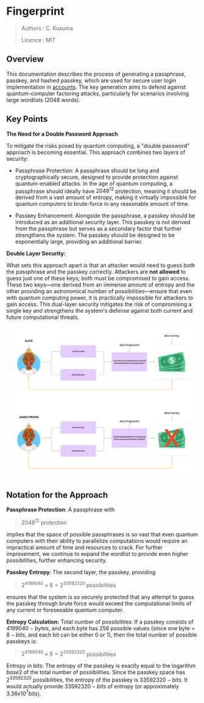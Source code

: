 # Fingerprint

> Authors : C. Kusuma
> 
> Licence : MIT

## Overview

This documentation describes the process of generating a passphrase, passkey, and hashed passkey, which are used for secure user login implementation in [accounts](https://github.com/sphinx-core/go/tree/main/src/accounts/phrase). The key generation aims to defend against quantum-computer factoring attacks, particularly for scenarios involving large wordlists (2048 words).

## Key Points

**The Need for a Double Password Approach**

To mitigate the risks posed by quantum computing, a "double password" approach is becoming essential. This approach combines two layers of security:

* Passphrase Protection: A passphrase should be long and cryptographically secure, designed to provide protection against quantum-enabled attacks. In the age of quantum computing, a passphrase should ideally have $2048^12$ protection, meaning it should be derived from a vast amount of entropy, making it virtually impossible for quantum computers to brute-force in any reasonable amount of time.

* Passkey Enhancement: Alongside the passphrase, a passkey should be introduced as an additional security layer. This passkey is not derived from the passphrase but serves as a secondary factor that further strengthens the system. The passkey should be designed to be exponentially large, providing an additional barrier.

**Double Layer Security:**

What sets this approach apart is that an attacker would need to guess both the passphrase and the passkey correctly. Attackers are **not allowed** to guess just one of these keys; both must be compromised to gain access. These two keys—one derived from an immense amount of entropy and the other providing an astronomical number of possibilities—ensure that even with quantum computing power, it is practically impossible for attackers to gain access. This dual-layer security mitigates the risk of compromising a single key and strengthens the system's defense against both current and future computational threats.

![](https://github.com/sphinx-core/sips/blob/main/.github/workflows/sips0005/HashVal.png)


## Notation for the Approach

**Passphrase Protection**: A passphrase with 
> $2048^12$ protection 

implies that the space of possible passphrases is so vast that even quantum computers with their ability to parallelize computations would require an impractical amount of time and resources to crack. For further improvement, we continue to expand the wordlist to provide even higher possibilities, further enhancing security.

**Passkey Entropy**: The second layer, the passkey, providing 

> $2^4199040×8 = 2^33592320$ possibilities

ensures that the system is so securely protected that any attempt to guess the passkey through brute force would exceed the computational limits of any current or foreseeable quantum computer.

**Entropy Calculation:**
Total number of possibilities: If a passkey consists of $4199040-bytes$, and each byte has 256 possible values (since one byte = $8-bits$, and each bit can be either $0$ or $1$), then the total number of possible passkeys is:

> $2^4199040×8 = 2^33592320$ possibilities

Entropy in bits: The entropy of the passkey is exactly equal to the logarithm $base2$ of the total number of possibilities. Since the passkey space has $2^33592320$ possibilities, the entropy of the passkey is $33592320-bits$. It would actually provide $33592320-bits$ of entropy (or approximately $3.36 x 10^7 bits$).
